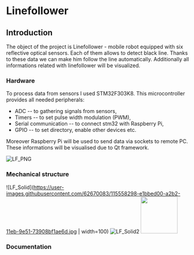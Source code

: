 # Linefollower

## Introduction
The object of the project is Linefollower - mobile robot equipped with six reflective optical sensors. Each of them allows to detect black line. Thanks to these data we can make him follow the line automatically. Additionally all informations related with linefollower will be visualized. 

### Hardware
To process data from sensors I used STM32F303K8. This microcontroller provides all needed peripherals:
* ADC -- to gathering signals from sensors,
* Timers -- to set pulse width modulation (PWM),
* Serial communication -- to connect stm32 with Raspberry Pi,
* GPIO -- to set directory, enable other devices etc.

Moreover Raspberry Pi will be used to send data via sockets to remote PC. These informations will be visualised due to Qt framework.

![LF_PNG](https://user-images.githubusercontent.com/62670083/115558073-a3bec900-a2b2-11eb-996d-28144064d336.PNG)

### Mechanical structure

![LF_Solid](https://user-images.githubusercontent.com/62670083/115558298-e1bbed00-a2b2-11eb-9e51-73908bf1ae6d.jpg | width=100)
![LF_Solid2](https://user-images.githubusercontent.com/62670083/115558300-e2ed1a00-a2b2-11eb-83ec-ea6341b9fce7.jpg)
<img src="https://user-images.githubusercontent.com/62670083/115558298-e1bbed00-a2b2-11eb-9e51-73908bf1ae6d.jpg" width="100" height="100">

### Documentation
